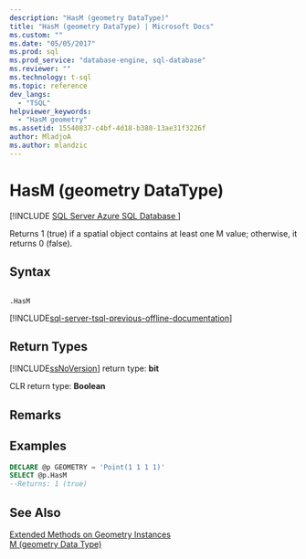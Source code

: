 ```yaml
---
description: "HasM (geometry DataType)"
title: "HasM (geometry DataType) | Microsoft Docs"
ms.custom: ""
ms.date: "05/05/2017"
ms.prod: sql
ms.prod_service: "database-engine, sql-database"
ms.reviewer: ""
ms.technology: t-sql
ms.topic: reference
dev_langs: 
  - "TSQL"
helpviewer_keywords: 
  - "HasM geometry"
ms.assetid: 15540837-c4bf-4d18-b380-13ae31f3226f
author: MladjoA
ms.author: mlandzic 
---
```

# HasM (geometry DataType)
[!INCLUDE [SQL Server Azure SQL Database ](../../includes/applies-to-version/sql-asdb.md)]

  Returns 1 (true) if a spatial object contains at least one M value; otherwise, it returns 0 (false).  
  
## Syntax  
  
```  
  
.HasM  
```  
  
[!INCLUDE[sql-server-tsql-previous-offline-documentation](../../includes/sql-server-tsql-previous-offline-documentation.md)]

## Return Types
 [!INCLUDE[ssNoVersion](../../includes/ssnoversion-md.md)] return type: **bit**  
  
 CLR return type: **Boolean**  
  
## Remarks  
  
## Examples  
  
```sql  
DECLARE @p GEOMETRY = 'Point(1 1 1 1)'  
SELECT @p.HasM   
--Returns: 1 (true)  
```  
  
## See Also  
 [Extended Methods on Geometry Instances](../../t-sql/spatial-geometry/extended-methods-on-geometry-instances.md)   
 [M &#40;geometry Data Type&#41;](../../t-sql/spatial-geometry/m-geometry-data-type.md)  
  
